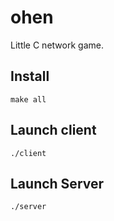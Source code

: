 # ohen
Little C network game.





## Install

``make all``



## Launch client

``./client``





## Launch Server

``./server``

